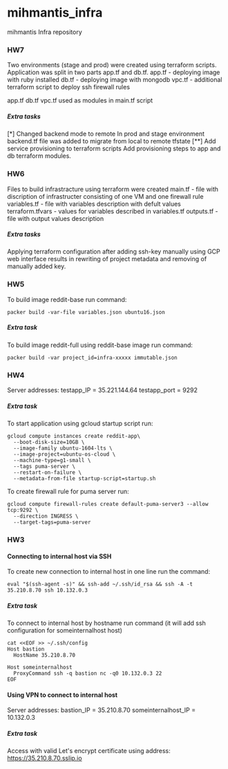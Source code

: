 # mihmantis_infra
mihmantis Infra repository

### HW7

Two environments (stage and prod) were created using terraform scripts.
Application was split in two parts app.tf and db.tf.
app.tf - deploying image with ruby installed
db.tf - deploying image with mongodb
vpc.tf - additional terraform script to deploy ssh firewall rules

app.tf db.tf vpc.tf used as modules in main.tf script

##### Extra tasks
[*] Changed backend mode to remote
In prod and stage environment backend.tf file was added to migrate from local to remote tfstate
[**] Add service provisioning to terraform scripts
Add provisioning steps to app and db terraform modules.

### HW6

Files to build infrastracture using terraform were created
main.tf - file with discription of infrastructer consisting of one VM and one firewall rule
variables.tf - file with variables description with defult values
terraform.tfvars - values for variables described in variables.tf
outputs.tf - file with output values description

##### Extra tasks
Applying terraform configuration after adding ssh-key manually using GCP web interface results
in rewriting of project metadata and removing of manually added key.

### HW5

To build image reddit-base run command:
```
packer build -var-file variables.json ubuntu16.json
```

##### Extra task
To build image reddit-full using reddit-base image run command:
```
packer build -var project_id=infra-xxxxx immutable.json
```

### HW4

Server addresses:
testapp_IP = 35.221.144.64
testapp_port = 9292

##### Extra task
To start application using gcloud startup script run:
```
gcloud compute instances create reddit-app\
  --boot-disk-size=10GB \
  --image-family ubuntu-1604-lts \
  --image-project=ubuntu-os-cloud \
  --machine-type=g1-small \
  --tags puma-server \
  --restart-on-failure \
  --metadata-from-file startup-script=startup.sh
```

To create firewall rule for puma server run:
```
gcloud compute firewall-rules create default-puma-server3 --allow tcp:9292 \
  --direction INGRESS \
  --target-tags=puma-server
```

### HW3

#### Connecting to internal host via SSH
To create new connection to internal host in one line run the command:
```
eval "$(ssh-agent -s)" && ssh-add ~/.ssh/id_rsa && ssh -A -t 35.210.8.70 ssh 10.132.0.3
```

##### Extra task
To connect to internal host by hostname run command (it will add ssh configuration for someinternalhost host)
```
cat <<EOF >> ~/.ssh/config
Host bastion
  HostName 35.210.8.70

Host someinternalhost
  ProxyCommand ssh -q bastion nc -q0 10.132.0.3 22
EOF
```

#### Using VPN to connect to internal host

Server addresses:
bastion_IP = 35.210.8.70
someinternalhost_IP = 10.132.0.3

##### Extra task
Access with valid Let's encrypt certificate using address:
https://35.210.8.70.sslip.io

